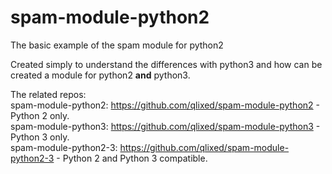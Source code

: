 # spam-module-python2
The basic example of the spam module for python2

Created simply to understand the differences with python3 and how can be created a module for python2 **and** python3.

The related repos:  
spam-module-python2: https://github.com/qlixed/spam-module-python2 - Python 2 only.  
spam-module-python3: https://github.com/qlixed/spam-module-python3 - Python 3 only.  
spam-module-python2-3: https://github.com/qlixed/spam-module-python2-3 - Python 2 and Python 3 compatible.  
